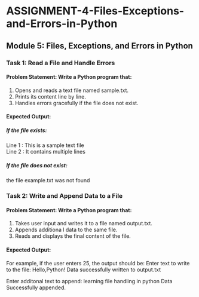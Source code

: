 # ASSIGNMENT-4-Files-Exceptions-and-Errors-in-Python

## Module 5: Files, Exceptions, and Errors in Python
 
### Task 1: Read a File and Handle Errors 
#### Problem Statement:  Write a Python program that:
1.   Opens and reads a text file named sample.txt.
2.   Prints its content line by line.
3.   Handles errors gracefully if the file does not exist.
 
#### Expected Output:

##### If the file exists:
Line 1 : This is a sample text file <br>
Line 2 : It contains multiple lines


##### If the file does not exist:
the file example.txt was not found


### Task 2: Write and Append Data to a File
 
#### Problem Statement: Write a Python program that:
1.   Takes user input and writes it to a file named output.txt.
2.   Appends additiona
l data to the same file.
3.   Reads and displays the final content of the file.
 

#### Expected Output:
 For example, if the user enters 25, the output should be:
Enter text to write to the file: Hello,Python!
Data successfully written to output.txt

Enter additonal text to append:  learning file handling in python
Data Successfully appended.
